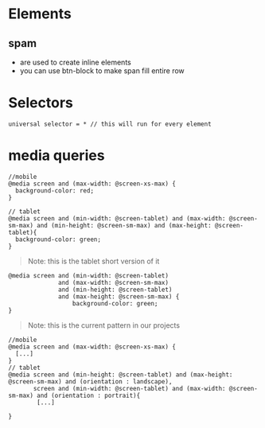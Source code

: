 # Elements

## spam
* are used to create inline elements
* you can use btn-block to make span fill entire row

# Selectors
```
universal selector = * // this will run for every element
```

# media queries
```
//mobile
@media screen and (max-width: @screen-xs-max) {
  background-color: red;
}

// tablet
@media screen and (min-width: @screen-tablet) and (max-width: @screen-sm-max) and (min-height: @screen-sm-max) and (max-height: @screen-tablet){
  background-color: green;
}

```

> Note: this is the tablet short version of it
```
@media screen and (min-width: @screen-tablet) 
              and (max-width: @screen-sm-max) 
              and (min-height: @screen-tablet) 
              and (max-height: @screen-sm-max) {
                  background-color: green;
}
```

>Note: this is the current pattern in our projects
```
//mobile
@media screen and (max-width: @screen-xs-max) {
  [...]
}
// tablet
@media screen and (min-height: @screen-tablet) and (max-height: @screen-sm-max) and (orientation : landscape),
       screen and (min-width: @screen-tablet) and (max-width: @screen-sm-max) and (orientation : portrait){
       	[...]
  
}
```